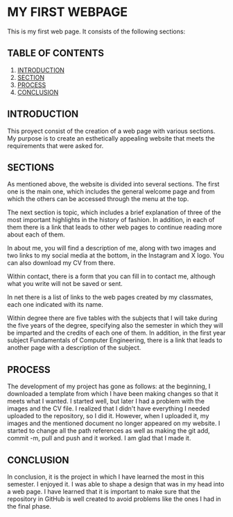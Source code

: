 # MY FIRST WEBPAGE
This is my first web page. It consists of the following sections:

## TABLE OF CONTENTS
1. [INTRODUCTION](#introduction)
2. [SECTION](#section)
3. [PROCESS](#process)
4. [CONCLUSION](#conclusion)


## INTRODUCTION
This proyect consist of the creation of a web page with various sections.
My purpose is to create an esthetically appealing website that meets the requirements that were asked for.

## SECTIONS
As mentioned above, the website is divided into several sections. The first one is the main one, which includes the general welcome page and from which the others can be accessed through the menu at the top.

The next section is topic, which includes a brief explanation of three of the most important highlights in the history of fashion. In addition, in each of them there is a link that leads to other web pages to continue reading more about each of them.

In about me, you will find a description of me, along with two images and two links to my social media at the bottom, in the Instagram and X logo. You can also download my CV from there.

Within contact, there is a form that you can fill in to contact me, although what you write will not be saved or sent.

In net there is a list of links to the web pages created by my classmates, each one indicated with its name.

Within degree there are five tables with the subjects that I will take during the five years of the degree, specifying also the semester in which they will be imparted and the credits of each one of them. In addition, in the first year subject Fundamentals of Computer Engineering, there is a link that leads to another page with a description of the subject.

## PROCESS
The development of my project has gone as follows: at the beginning, I downloaded a template from which I have been making changes so that it meets what I wanted. I started well, but later I had a problem with the images and the CV file. I realized that I didn't have everything I needed uploaded to the repository, so I did it. However, when I uploaded it, my images and the mentioned document no longer appeared on my website. I started to change all the path references as well as making the git add, commit -m, pull and push and it worked. I am glad that I made it.

## CONCLUSION
In conclusion, it is the project in which I have learned the most in this semester. I enjoyed it. I was able to shape a design that was in my head into a web page. I have learned that it is important to make sure that the repository in GitHub is well created to avoid problems like the ones I had in the final phase.


